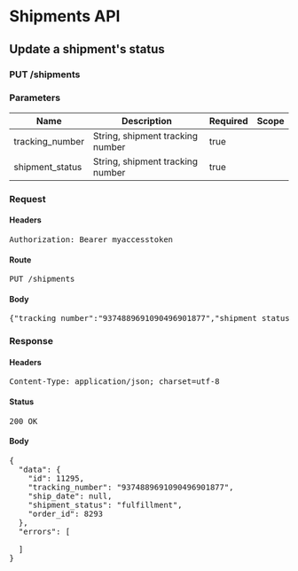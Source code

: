 # Shipments API

## Update a shipment&#39;s status

### PUT /shipments

### Parameters

| Name | Description | Required | Scope |
|------|-------------|----------|-------|
| tracking_number | String, shipment tracking number | true |  |
| shipment_status | String, shipment tracking number | true |  |

### Request

#### Headers

<pre>Authorization: Bearer myaccesstoken</pre>

#### Route

<pre>PUT /shipments</pre>

#### Body

<pre>{"tracking_number":"9374889691090496901877","shipment_status":"fulfillment"}</pre>

### Response

#### Headers

<pre>Content-Type: application/json; charset=utf-8</pre>

#### Status

<pre>200 OK</pre>

#### Body

<pre>{
  "data": {
    "id": 11295,
    "tracking_number": "9374889691090496901877",
    "ship_date": null,
    "shipment_status": "fulfillment",
    "order_id": 8293
  },
  "errors": [

  ]
}</pre>

